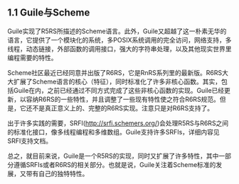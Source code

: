 <!--
1.1 Guile and Scheme
====================
-->

## 1.1 Guile与Scheme

<!--
Guile implements Scheme as described in the Revised^5 Report on the
Algorithmic Language Scheme (usually known as R5RS), providing clean and
general data and control structures.  Guile goes beyond the rather
austere language presented in R5RS, extending it with a module system,
full access to POSIX system calls, networking support, multiple threads,
dynamic linking, a foreign function call interface, powerful string
processing, and many other features needed for programming in the real
world.
-->

Guile实现了R5RS所描述的Scheme语言。此外，Guile又超越了这一朴素无华的语言，它提供了一个模块化的系统，多POSIX系统调用的完全访问，网络支持，多线程，动态链接，外部函数的调用接口，强大的字符串处理，以及其他现实世界里编程需要的特性。

<!--
   The Scheme community has recently agreed and published R6RS, the
latest installment in the RnRS series.  R6RS significantly expands the
core Scheme language, and standardises many non-core functions that
implementations—including Guile—have previously done in different ways.
Guile has been updated to incorporate some of the features of R6RS, and
to adjust some existing features to conform to the R6RS specification,
but it is by no means a complete R6RS implementation.  *Note R6RS
Support::.
-->

Scheme社区最近已经同意并出版了R6RS，它是RnRS系列里的最新版。R6RS大大扩展了Scheme语言的核心（特征），同时标准化了许多非核心函数。其实，包括Guile在内，之前已经通过不同方式完成了这些非核心函数的实现。Guile已经更新，以容纳R6RS的一些特性，并且调整了一些现有特性使之符合R6RS规范。但是，它还不是真正意义上的、完整的R6RS实现。注意只是对R6RS支持了。

<!--
   Between R5RS and R6RS, the SRFI process (<http://srfi.schemers.org/>)
standardised interfaces for many practical needs, such as multithreaded
programming and multidimensional arrays.  Guile supports many SRFIs, as
documented in detail in *note SRFI Support::.
-->

出于许多实践的需要，SRFI(<http://srfi.schemers.org/>)会处理R5RS与R6RS之间的标准化接口，像多线程编程和多维数组。Guile支持许多SRFIs，详细内容见SRFI支持文档。

<!--
   In summary, so far as relationship to the Scheme standards is
concerned, Guile is an R5RS implementation with many extensions, some of
which conform to SRFIs or to the relevant parts of R6RS.
-->

总之，就目前来说，Guile是一个R5RS的实现，同时又扩展了许多特性，其中一部分遵循SRFIs或者R6RS的相关部分。也就是说，Guile关注着Scheme标准的发展，又带有自己的独特特性。

